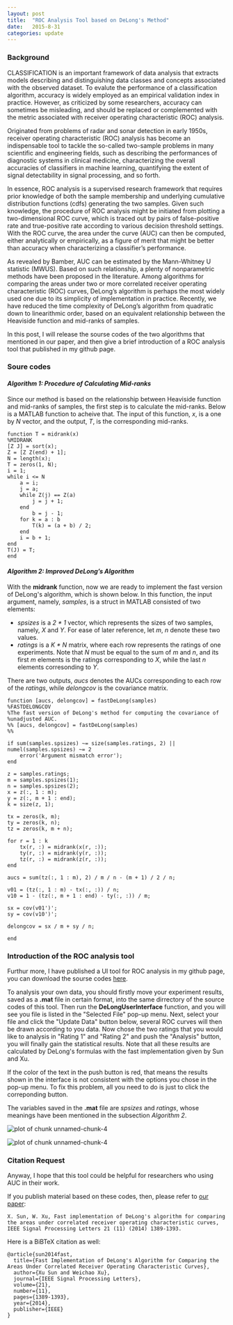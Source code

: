 ```yaml
---
layout: post
title:  "ROC Analysis Tool based on DeLong's Method"
date:   2015-8-31
categories: update
---
```


### Background

CLASSIFICATION is an important framework of data analysis that extracts models describing and distinguishing data classes and concepts associated with the observed dataset.
To evalute the performance of a classification algorithm, accuracy is widely employed as an empirical validation index in practice.
However, as criticized by some researchers, accuracy can sometimes be misleading, and should be replaced or complemented with the metric associated with receiver operating characteristic (ROC) analysis.

Originated from problems of radar and sonar detection in early 1950s, receiver operating characteristic (ROC) analysis has become an indispensable tool to tackle
the so-called two-sample problems in many scientific and engineering fields, such as describing the performances of diagnostic systems in clinical medicine, characterizing the
overall accuracies of classifiers in machine learning, quantifying the extent of signal detectability in signal processing, and so forth.

In essence, ROC analysis is a supervised research framework that requires prior knowledge of both the sample membership and underlying cumulative distribution functions (cdfs)
generating the two samples.
Given such knowledge, the procedure of ROC analysis might be initiated from plotting a two-dimensional ROC curve, which is traced out by pairs of false-positive rate and true-positive rate according to various decision threshold settings.
With the ROC curve, the area under the curve (AUC) can then be computed, either analytically or empirically, as a figure of merit that might be better than accuracy when characterizing a classifier’s performance.

As revealed by Bamber, AUC can be estimated by the Mann-Whitney U statistic (MWUS).
Based on such relationship, a plenty of nonparametric methods have been proposed in the literature.
Among algorithms for comparing the areas under two or more correlated receiver operating characteristic (ROC) curves, DeLong’s algorithm is perhaps the most widely used
one due to its simplicity of implementation in practice.
Recently, we have reduced the time complexity of DeLong’s algorithm from quadratic down to linearithmic order, based on an equivalent relationship between the Heaviside function and mid-ranks of samples.

In this post, I will release the sourse codes of the two algorithms that mentioned in our paper, and then give a brief introduction of a ROC analysis tool that published in my github page.

### Soure codes

#### *Algorithm 1: Procedure of Calculating Mid-ranks*

Since our method is based on the relationship between Heaviside function and mid-ranks of samples, the first step is to calculate the mid-ranks. Below is a MATLAB function to acheive that. The input of this function, *x*, is a one by *N* vector, and the output, *T*, is the corresponding mid-ranks.


    function T = midrank(x)
    %MIDRANK
    [Z J] = sort(x);
    Z = [Z Z(end) + 1];
    N = length(x);
    T = zeros(1, N);
    i = 1;
    while i <= N
        a = i;
        j = a;
        while Z(j) == Z(a)
            j = j + 1;
        end
            b = j - 1;
        for k = a : b
            T(k) = (a + b) / 2;
        end
        i = b + 1;
    end
    T(J) = T;
    end

#### *Algorithm 2: Improved DeLong’s Algorithm*

With the **midrank** function, now we are ready to implement the fast version of DeLong's algorithm, which is shown below. In this function, the input argument, namely, *samples*, is a struct in MATLAB consisted of two elements:

- *spsizes* is a *2 * 1* vector, which represents the sizes of two samples, namely, *X* and *Y*. For ease of later reference, let *m*, *n* denote these two values.
- *ratings* is a *K * N* matrix, where each row represents the ratings of one experiments. Note that *N* must be equal to the sum of *m* and *n*, and its first *m* elements is the ratings corresponding to *X*, while the last *n* elements corresonding to *Y*.

There are two outputs, *aucs* denotes the AUCs corresponding to each row of the *ratings*, while *delongcov* is the covariance matrix.


    function [aucs, delongcov] = fastDeLong(samples)
    %FASTDELONGCOV
    %The fast version of DeLong's method for computing the covariance of 
    %unadjusted AUC.
    %% [aucs, delongcov] = fastDeLong(samples)
    %% 
    
    if sum(samples.spsizes) ~= size(samples.ratings, 2) || numel(samples.spsizes) ~= 2
        error('Argument mismatch error');
    end
    
    z = samples.ratings;
    m = samples.spsizes(1);
    n = samples.spsizes(2);
    x = z(:, 1 : m);
    y = z(:, m + 1 : end);
    k = size(z, 1);
    
    tx = zeros(k, m);
    ty = zeros(k, n);
    tz = zeros(k, m + n);
    
    for r = 1 : k
        tx(r, :) = midrank(x(r, :));
        ty(r, :) = midrank(y(r, :));
        tz(r, :) = midrank(z(r, :));
    end
    
    aucs = sum(tz(:, 1 : m), 2) / m / n - (m + 1) / 2 / n;
    
    v01 = (tz(:, 1 : m) - tx(:, :)) / n;
    v10 = 1 - (tz(:, m + 1 : end) - ty(:, :)) / m;
    
    sx = cov(v01')';
    sy = cov(v10')';
    
    delongcov = sx / m + sy / n;
    
    end


### Introduction of the ROC analysis tool

Furthur more, I have published a UI tool for ROC analysis in my github page, you can download the sourse codes [here](https://github.com/PamixSun/DeLongUI).

To analysis your own data, you should firstly move your experiment results, saved as a **.mat** file in certain format, into the same dirrectory of the source codes of this tool. Then run the **DeLongUserInterface** function, and you will see you file is listed in the "Selected File" pop-up menu. Next, select your file and click the "Update Data" button below, several ROC curves will then be drawn according to you data. Now chose the two ratings that you would like to analysis in "Rating 1" and "Rating 2" and push the "Analysis" button, you will finally gain the statistical results. Note that all these results are calculated by DeLong's formulas with the fast implementation given by Sun and Xu.

If the color of the text in the push button is red, that means the results shown in the interface is not consistent with the options you chose in the pop-up menu. To fix this problem, all you need to do is just to click the correponding button.

The variables saved in the **.mat** file are *spsizes* and *ratings*, whose meanings have been mentioned in the subsection *Algorithm 2*.

![plot of chunk unnamed-chunk-4](/images/delong/image_1.png)
 
![plot of chunk unnamed-chunk-4](/images/delong/image_2.png) 


### Citation Request

Anyway, I hope that this tool could be helpful for researchers who using AUC in their work.

If you publish material based on these codes, then, please refer to [our paper](http://ieeexplore.ieee.org/xpl/articleDetails.jsp?reload=true&tp=&arnumber=6851192):

    X. Sun, W. Xu, Fast implementation of DeLong's algorithm for comparing the areas under correlated receiver operating characteristic curves, IEEE Signal Processing Letters 21 (11) (2014) 1389-1393.

Here is a BiBTeX citation as well:

    @article{sun2014fast,
      title={Fast Implementation of DeLong's Algorithm for Comparing the Areas Under Correlated Receiver Operating Characteristic Curves},
      author={Xu Sun and Weichao Xu},
      journal={IEEE Signal Processing Letters},
      volume={21},
      number={11},
      pages={1389-1393},
      year={2014},
      publisher={IEEE}
    }


